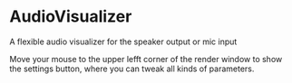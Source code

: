 # AudioVisualizer
A flexible audio visualizer for the speaker output or mic input

Move your mouse to the upper lefft corner of the render window to show the settings button, where you can tweak all kinds of parameters.
